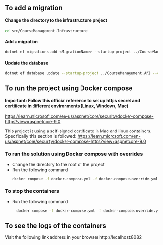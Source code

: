 ## To add a migration

#### Change the directory to the infrastructure project
```bash
cd src/CourseManagement.Infrastructure
```

#### Add a migration
```bash
dotnet ef migrations add <MigrationName> --startup-project ../CourseManagement.API -o ./Database/Migrations/ --context ApplicationDbContext
```

#### Update the database
```bash
dotnet ef database update --startup-project ../CourseManagement.API --context ApplicationDbContext
```

## To run the project using Docker compose

#### Important: Follow this official reference to set up https secret and certificate in different environments (Linux, Windows, Mac)
https://learn.microsoft.com/en-us/aspnet/core/security/docker-compose-https?view=aspnetcore-9.0

This project is using a self-signed certificate in Mac and linux containers. Specifically this section is followed:
https://learn.microsoft.com/en-us/aspnet/core/security/docker-compose-https?view=aspnetcore-9.0

### To run the solution using Docker compose with overrides
- Change the directory to the root of the project
- Run the following command
    ```bash
    docker compose -f docker-compose.yml -f docker-compose.override.yml up -d
    ```

### To stop the containers
- Run the following command
    ```bash
      docker compose -f docker-compose.yml -f docker-compose.override.yml down
    ```

## To see the logs of the containers
Visit the following link address in your browser
http://localhost:8082
